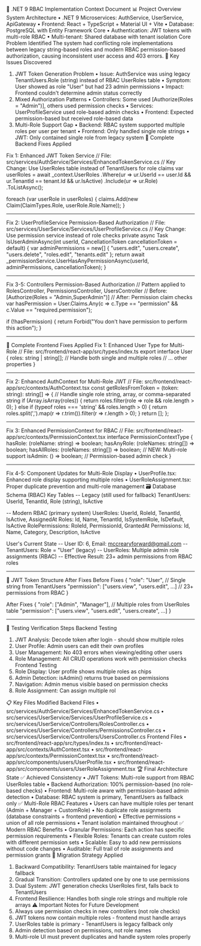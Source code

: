 🔧 .NET 9 RBAC Implementation Context Document
📊 Project Overview
System Architecture
• .NET 9 Microservices: AuthService, UserService, ApiGateway
• Frontend: React + TypeScript + Material UI + Vite
• Database: PostgreSQL with Entity Framework Core
• Authentication: JWT tokens with multi-role RBAC
• Multi-tenant: Shared database with tenant isolation
Core Problem Identified
The system had conflicting role implementations between legacy string-based roles and modern RBAC permission-based authorization, causing inconsistent user access and 403 errors.
🎯 Key Issues Discovered
1. JWT Token Generation Problem
• Issue: AuthService was using legacy TenantUsers.Role (string) instead of RBAC UserRoles table
• Symptom: User showed as role "User" but had 23 admin permissions
• Impact: Frontend couldn't determine admin status correctly
2. Mixed Authorization Patterns
• Controllers: Some used [Authorize(Roles = "Admin")], others used permission checks
• Services: UserProfileService used role-based admin checks
• Frontend: Expected permission-based but received role-based data
3. Multi-Role Support Gap
• Backend: RBAC system supported multiple roles per user per tenant
• Frontend: Only handled single role strings
• JWT: Only contained single role from legacy system
🔧 Complete Backend Fixes Applied

Fix 1: Enhanced JWT Token Service
// File: src/services/AuthService/Services/EnhancedTokenService.cs
// Key Change: Use UserRoles table instead of TenantUsers for role claims
var userRoles = await _context.UserRoles
    .Where(ur => ur.UserId == user.Id && ur.TenantId == tenant.Id && ur.IsActive)
    .Include(ur => ur.Role)
    .ToListAsync();

foreach (var userRole in userRoles)
{
    claims.Add(new Claim(ClaimTypes.Role, userRole.Role.Name));
}

--------

Fix 2: UserProfileService Permission-Based Authorization
// File: src/services/UserService/Services/UserProfileService.cs
// Key Change: Use permission service instead of role checks
private async Task<bool> IsUserAdminAsync(int userId, CancellationToken cancellationToken = default)
{
    var adminPermissions = new[] { "users.edit", "users.create", "users.delete", "roles.edit", "tenants.edit" };
    return await _permissionService.UserHasAnyPermissionAsync(userId, adminPermissions, cancellationToken);
}

--------

Fix 3-5: Controllers Permission-Based Authorization
// Pattern applied to RolesController, PermissionsController, UsersController
// Before: [Authorize(Roles = "Admin,SuperAdmin")]
// After: Permission claim checks
var hasPermission = User.Claims.Any(c => 
    c.Type == "permission" && c.Value == "required.permission");

if (!hasPermission)
{
    return Forbid("You don't have permission to perform this action");
}

--------

🎨 Complete Frontend Fixes Applied
Fix 1: Enhanced User Type for Multi-Role
// File: src/frontend/react-app/src/types/index.ts
export interface User {
  roles: string | string[];     // Handle both single and multiple roles
  // ... other properties
}

--------

Fix 2: Enhanced AuthContext for Multi-Role JWT
// File: src/frontend/react-app/src/contexts/AuthContext.tsx
const getRolesFromToken = (token: string): string[] => {
  // Handle single role string, array, or comma-separated string
  if (Array.isArray(roles)) {
    return roles.filter(role => role && role.length > 0);
  } else if (typeof roles === 'string' && roles.length > 0) {
    return roles.split(',').map(r => r.trim()).filter(r => r.length > 0);
  }
  return [];
};

--------

Fix 3: Enhanced PermissionContext for RBAC
// File: src/frontend/react-app/src/contexts/PermissionContext.tsx
interface PermissionContextType {
  hasRole: (roleName: string) => boolean;
  hasAnyRole: (roleNames: string[]) => boolean;
  hasAllRoles: (roleNames: string[]) => boolean;  // NEW: Multi-role support
  isAdmin: () => boolean; // Permission-based admin check
}

--------

Fix 4-5: Component Updates for Multi-Role Display
• UserProfile.tsx: Enhanced role display supporting multiple roles
• UserRoleAssignment.tsx: Proper duplicate prevention and multi-role management
🗃️ Database Schema (RBAC)
Key Tables
-- Legacy (still used for fallback)
TenantUsers: UserId, TenantId, Role (string), IsActive

-- Modern RBAC (primary system)
UserRoles: UserId, RoleId, TenantId, IsActive, AssignedAt
Roles: Id, Name, TenantId, IsSystemRole, IsDefault, IsActive
RolePermissions: RoleId, PermissionId, GrantedAt
Permissions: Id, Name, Category, Description, IsActive

User's Current State
-- User ID: 6, Email: mccrearyforward@gmail.com
-- TenantUsers: Role = "User" (legacy)
-- UserRoles: Multiple admin role assignments (RBAC)
-- Effective Result: 23+ admin permissions from RBAC roles

--------

🎯 JWT Token Structure After Fixes
Before Fixes
{
  "role": "User",  // Single string from TenantUsers
  "permission": ["users.view", "users.edit", ...] // 23+ permissions from RBAC
}

After Fixes
{
  "role": ["Admin", "Manager"],  // Multiple roles from UserRoles table
  "permission": ["users.view", "users.edit", "users.create", ...]
}

--------

🚀 Testing Verification Steps
Backend Testing
1.  JWT Analysis: Decode token after login - should show multiple roles
2.  User Profile: Admin users can edit their own profiles
3.  User Management: No 403 errors when viewing/editing other users
4.  Role Management: All CRUD operations work with permission checks
Frontend Testing
1.  Role Display: User profile shows multiple roles as chips
2.  Admin Detection: isAdmin() returns true based on permissions
3.  Navigation: Admin menus visible based on permission checks
4.  Role Assignment: Can assign multiple rol

📋 Key Files Modified
Backend Files
• src/services/AuthService/Services/EnhancedTokenService.cs
• src/services/UserService/Services/UserProfileService.cs
• src/services/UserService/Controllers/RolesController.cs
• src/services/UserService/Controllers/PermissionsController.cs
• src/services/UserService/Controllers/UsersController.cs
Frontend Files
• src/frontend/react-app/src/types/index.ts
• src/frontend/react-app/src/contexts/AuthContext.tsx
• src/frontend/react-app/src/contexts/PermissionContext.tsx
• src/frontend/react-app/src/components/users/UserProfile.tsx
• src/frontend/react-app/src/components/users/UserRoleAssignment.tsx
🏆 Final Architecture State
✅ Achieved Consistency
• JWT Tokens: Multi-role support from RBAC UserRoles table
• Backend Authorization: 100% permission-based (no role-based checks)
• Frontend: Multi-role aware with permission-based admin detection
• Database: RBAC system is primary, TenantUsers as fallback only
✅ Multi-Role RBAC Features
• Users can have multiple roles per tenant (Admin + Manager + CustomRole)
• No duplicate role assignments (database constraints + frontend prevention)
• Effective permissions = union of all role permissions
• Tenant isolation maintained throughout
✅ Modern RBAC Benefits
• Granular Permissions: Each action has specific permission requirements
• Flexible Roles: Tenants can create custom roles with different permission sets
• Scalable: Easy to add new permissions without code changes
• Auditable: Full trail of role assignments and permission grants
🔄 Migration Strategy Applied
1.  Backward Compatibility: TenantUsers table maintained for legacy fallback
2.  Gradual Transition: Controllers updated one by one to use permissions
3.  Dual System: JWT generation checks UserRoles first, falls back to TenantUsers
4.  Frontend Resilience: Handles both single role strings and multiple role arrays
⚠️ Important Notes for Future Development
1.  Always use permission checks in new controllers (not role checks)
2.  JWT tokens now contain multiple roles - frontend must handle arrays
3.  UserRoles table is primary - TenantUsers is legacy fallback only
4.  Admin detection based on permissions, not role names
5.  Multi-role UI must prevent duplicates and handle system roles properly